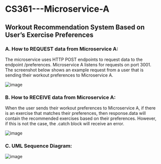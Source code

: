 # CS361---Microservice-A
## Workout Recommendation System Based on User’s Exercise Preferences
### A. How to REQUEST data from Microservice A:
The microservice uses HTTP POST endpoints to request data to the endpoint /preferences. Microservice A listens for requests on port 3001. The screenshot below shows an example request from a user that is sending their workout preferences to Microservice A. 

![image](https://github.com/user-attachments/assets/599a991b-8c5c-40e9-ae19-a21e0ceab6d4)

### B. How to RECEIVE data from Microservice A:

When the user sends their workout preferences to Microservice A, if there is an exercise that matches their preferences, then response.data will contain the recommended exercises based on their preferences. However, if this is not the case, the .catch block will receive an error. 

![image](https://github.com/user-attachments/assets/5ef9b043-5f6e-433e-9897-816e76095a53)

### C. UML Sequence Diagram:

![image](https://github.com/user-attachments/assets/0925256d-665f-42ea-8ec0-124b95379105)
